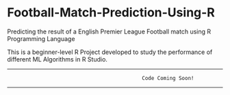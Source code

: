 # Football-Match-Prediction-Using-R

Predicting the result of a English Premier League Football match using R Programming Language


This is a beginner-level R Project developed to study the performance of different ML Algorithms in R Studio.

***********************************************************************************************************************************************
                                                Code Coming Soon!
***********************************************************************************************************************************************
